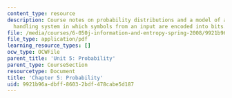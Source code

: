 ```yaml
---
content_type: resource
description: Course notes on probability distributions and a model of an information
  handling system in which symbols from an input are encoded into bits.
file: /media/courses/6-050j-information-and-entropy-spring-2008/9921b96adbff86032bdf478cabe5d187_MIT6_050JS08_chapter5.pdf
file_type: application/pdf
learning_resource_types: []
ocw_type: OCWFile
parent_title: 'Unit 5: Probability'
parent_type: CourseSection
resourcetype: Document
title: 'Chapter 5: Probability'
uid: 9921b96a-dbff-8603-2bdf-478cabe5d187
---
```

